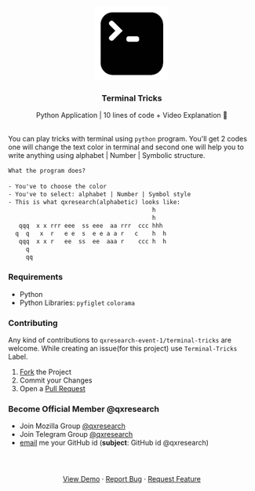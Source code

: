  <br />
<p align="center">
  <a href="https://www.youtube.com/channel/UCX7oe66V8zyFpAJyMfPL9VA">
    <img width="150px" src="https://github.com/xiaowuc2/xiaowuc2/blob/master/source/qxr/cmdp.gif" alt="Logo">
  </a>

  <h3 align="center">Terminal Tricks</h3>

  <p align="center">
    Python Application | 10 lines of code + Video Explanation 🧭
    <br>
    <br />
  </p>
</p>

You can play tricks with terminal using `python` program. You'll get 2 codes one will change the text color in terminal and second one will help you to write anything using alphabet | Number | Symbolic structure. 
 ```
What the program does? 

- You've to choose the color
- You've to select: alphabet | Number | Symbol style 
- This is what qxresearch(alphabetic) looks like: 
                                          h
                                          h
    qqq  x x rrr eee  ss eee  aa rrr  ccc hhh
   q  q   x  r   e e  s  e e a a r   c    h  h
    qqq  x x r   ee  ss  ee  aaa r    ccc h  h
      q
      qq
``` 
### Requirements

* Python
* Python Libraries: `pyfiglet` `colorama`

### Contributing

Any kind of contributions to `qxresearch-event-1/terminal-tricks` are welcome. While creating an issue(for this project) use `Terminal-Tricks` Label.

1. [Fork](https://github.com/qxresearch/qxresearch-event-1/fork) the Project
2. Commit your Changes
3. Open a [Pull Request](https://github.com/qxresearch/qxresearch-event-1/pulls)

### Become Official Member @qxresearch

* Join Mozilla Group [@qxresearch](https://community.mozilla.org/en/groups/qx-research/)
* Join Telegram Group [@qxresearch](https://t.me/qxresearch)
* <a href = "mailto: rohitmandal814566@gmail.com">email</a> me your GitHub id (**subject**: GitHub id @qxresearch)


<h3 align="center"></h3>

  <p align="center">
    <br>
    <br/>
    <a href="https://www.youtube.com/channel/UCX7oe66V8zyFpAJyMfPL9VA">View Demo</a>
    ·
    <a href="https://github.com/qxresearch/qxresearch-event-1/issues">Report Bug</a>
    ·
    <a href="https://github.com/qxresearch/qxresearch-event-1/issues">Request Feature</a>
    <br>
    <br />
  </p>
</p>
